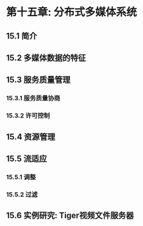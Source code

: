 # 第十五章: 分布式多媒体系统 #

## 15.1 简介 ##

## 15.2 多媒体数据的特征 ##

## 15.3 服务质量管理 ##

### 15.3.1 服务质量协商 ###

### 15.3.2 许可控制 ###

## 15.4 资源管理 ##

## 15.5 流适应 ##

### 15.5.1 调整 ###

### 15.5.2 过滤 ###

## 15.6 实例研究: Tiger视频文件服务器 ##
